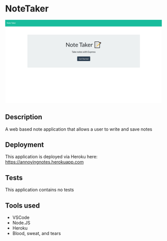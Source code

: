 # NoteTaker

![A screenshot of the notetaker application](https://github.com/annoyingdroid/NoteTaker/raw/main/Notetaker.png)

## Description
A web based note application that allows a user to write and save notes

## Deployment
This application is deployed via Heroku here: https://annoyingnotes.herokuapp.com

## Tests
This application contains no tests

## Tools used
* VSCode
* Node.JS
* Heroku
* Blood, sweat, and tears
